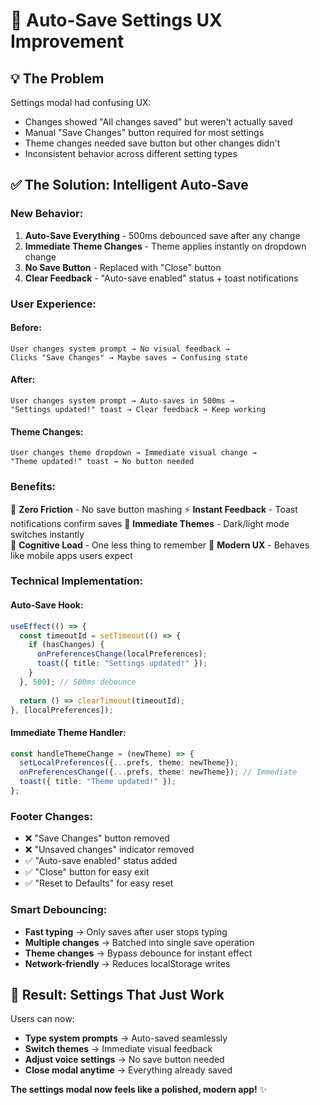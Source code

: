 # 🚀 Auto-Save Settings UX Improvement

## 💡 **The Problem**
Settings modal had confusing UX:
- Changes showed "All changes saved" but weren't actually saved
- Manual "Save Changes" button required for most settings  
- Theme changes needed save button but other changes didn't
- Inconsistent behavior across different setting types

## ✅ **The Solution: Intelligent Auto-Save**

### **New Behavior:**
1. **Auto-Save Everything** - 500ms debounced save after any change
2. **Immediate Theme Changes** - Theme applies instantly on dropdown change
3. **No Save Button** - Replaced with "Close" button 
4. **Clear Feedback** - "Auto-save enabled" status + toast notifications

### **User Experience:**

#### **Before:**
```
User changes system prompt → No visual feedback → 
Clicks "Save Changes" → Maybe saves → Confusing state
```

#### **After:**
```
User changes system prompt → Auto-saves in 500ms → 
"Settings updated!" toast → Clear feedback → Keep working
```

#### **Theme Changes:**
```
User changes theme dropdown → Immediate visual change → 
"Theme updated!" toast → No button needed
```

### **Benefits:**

🎯 **Zero Friction** - No save button mashing
⚡ **Instant Feedback** - Toast notifications confirm saves
🎨 **Immediate Themes** - Dark/light mode switches instantly  
🧠 **Cognitive Load** - One less thing to remember
📱 **Modern UX** - Behaves like mobile apps users expect

### **Technical Implementation:**

#### **Auto-Save Hook:**
```typescript
useEffect(() => {
  const timeoutId = setTimeout(() => {
    if (hasChanges) {
      onPreferencesChange(localPreferences);
      toast({ title: "Settings updated!" });
    }
  }, 500); // 500ms debounce
  
  return () => clearTimeout(timeoutId);
}, [localPreferences]);
```

#### **Immediate Theme Handler:**
```typescript
const handleThemeChange = (newTheme) => {
  setLocalPreferences({...prefs, theme: newTheme});
  onPreferencesChange({...prefs, theme: newTheme}); // Immediate
  toast({ title: "Theme updated!" });
};
```

### **Footer Changes:**
- ❌ "Save Changes" button removed
- ❌ "Unsaved changes" indicator removed  
- ✅ "Auto-save enabled" status added
- ✅ "Close" button for easy exit
- ✅ "Reset to Defaults" for easy reset

### **Smart Debouncing:**
- **Fast typing** → Only saves after user stops typing
- **Multiple changes** → Batched into single save operation
- **Theme changes** → Bypass debounce for instant effect
- **Network-friendly** → Reduces localStorage writes

## 🎉 **Result: Settings That Just Work**

Users can now:
- **Type system prompts** → Auto-saved seamlessly
- **Switch themes** → Immediate visual feedback  
- **Adjust voice settings** → No save button needed
- **Close modal anytime** → Everything already saved

**The settings modal now feels like a polished, modern app!** ✨
